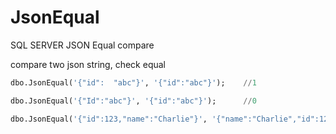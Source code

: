 # JsonEqual
SQL SERVER JSON Equal compare

compare two json string, check equal

```sql
dbo.JsonEqual('{"id":  "abc"}', '{"id":"abc"}');	//1

dbo.JsonEqual('{"Id":"abc"}', '{"id":"abc"}');		//0

dbo.JsonEqual('{"id":123,"name":"Charlie"}', '{"name":"Charlie","id":123}');	//0
```
